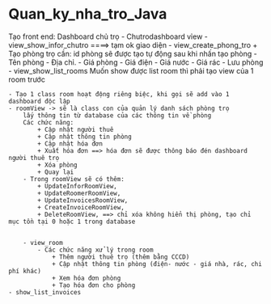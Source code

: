 # Quan_ky_nha_tro_Java
Tạo front end:
Dashboard chủ trọ - Chutrodashboard vỉew
    - view_show_infor_chutro ====> tạm ok giao diện
    - view_create_phong_tro
        + Tạo phòng trọ cần:
        id phòng sẽ được tạo tự động sau khi nhấn tạo phòng
            - Tên phòng
            - Địa chỉ.
            - Giá phòng
            - Giá điện
            - Giá nước
            - Giá rác
            - Lưu phòng
    - view_show_list_rooms
        Muốn show được list room thì phải tạo view của 1 room trước

    - Tạo 1 class room hoạt động riêng biệc, khi gọi sẽ add vào 1 dashboard độc lập
    - roomView -> sẽ là class con của quản lý danh sách phòng trọ
        lấy thông tin từ database của các thông tin về phòng
        Các chức năng:
            + Cập nhật người thuê
            + Cập nhật thông tin phòng
            + Cập nhật hóa đơn
            + Xuất hóa đơn ==> hóa đơn sẽ được thông báo đén dashboard người thuê trọ
            + Xóa phòng
            + Quay lại
        - Trong roomView sẽ có thêm:
            + UpdateInforRoomView, 
            + UpdateRoomerRoomView,
            + UpdateInvoicesRoomView,
            + CreateInvoiceRoomView,
            + DeleteRoomView, ==> chỉ xóa không hiển thị phòng, tạo chỉ mục tồn tại 0 hoặc 1 trong database


        - view_room
            - Các chức năng xử lý trong room
                + Thêm người thuê trọ (thêm bằng CCCD) 
                + Cập nhật thông tin phòng (điện- nước - giá nhà, rác, chi phí khác)
                + Xem hóa đơn phòng
                + Tạo hóa đơn cho phòng
    - show_list_invoices
    